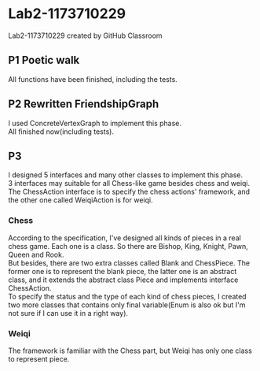 # Lab2-1173710229
Lab2-1173710229 created by GitHub Classroom

## P1 Poetic walk
All functions have been finished, including the tests.

## P2 Rewritten FriendshipGraph
I used ConcreteVertexGraph to implement this phase.  
All finished now(including tests).

## P3
I designed 5 interfaces and many other classes to implement this phase.  
3 interfaces may suitable for all Chess-like game besides chess and weiqi.  
The ChessAction interface is to specify the chess actions' framework, and the other one called WeiqiAction is for weiqi.  

### Chess
According to the specification, I've designed all kinds of pieces in a real chess game. Each one is a class. So there are Bishop, King, Knight, Pawn, Queen and Rook.  
But besides, there are two extra classes called Blank and ChessPiece. The former one is to represent the blank piece, the latter one is an abstract class, and it extends the abstract class Piece and implements interface ChessAction.  
To specify the status and the type of each kind of chess pieces, I created two more classes that contains only final variable(Enum is also ok but I'm not sure if I can use it in a right way).

### Weiqi
The framework is familiar with the Chess part, but Weiqi has only one class to represent piece.



